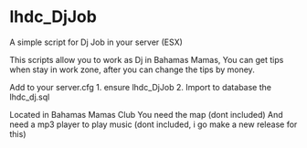 # lhdc_DjJob
A simple script for Dj Job in your server (ESX)

This scripts allow you to work as Dj in Bahamas Mamas,
You can get tips when stay in work zone, after you can change the tips by money.

Add to your server.cfg
        1. ensure lhdc_DjJob
        2. Import to database the lhdc_dj.sql

Located in Bahamas Mamas Club
You need the map (dont included)
And need a mp3 player to play music (dont included, i go make a new release for this)
